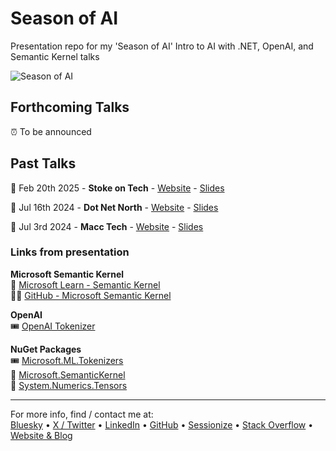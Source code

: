 # Season of AI
Presentation repo for my 'Season of AI' Intro to AI with .NET, OpenAI, and Semantic Kernel talks

![Season of AI](season-of-ai.png)

## Forthcoming Talks
⏰ To be announced  

## Past Talks 
📅 Feb 20th 2025 - **Stoke on Tech** - [Website](https://www.meetup.com/stoke-on-tech/events/305496131/) - [Slides](https://mikeirvingweb.s3.eu-west-2.amazonaws.com/season-of-ai/2025-02-20-Mike-Irving-Intro-to-AI.pptx)  

📅 Jul 16th 2024 - **Dot Net North** - [Website](https://www.meetup.com/dotnetnorth/events/300783221/) - [Slides](https://mikeirvingweb.s3.eu-west-2.amazonaws.com/season-of-ai/2024-07-16-Mike-Irving-Intro-to-AI.pptx)  

📅 Jul 3rd 2024 - **Macc Tech** - [Website](https://www.meetup.com/macctech/events/301829704/) - [Slides](https://mikeirvingweb.s3.eu-west-2.amazonaws.com/season-of-ai/2024-07-03-Mike-Irving-Talking-Pride-with-AI.pptx)  

### Links from presentation

**Microsoft Semantic Kernel**  
📄 [Microsoft Learn - Semantic Kernel](https://learn.microsoft.com/en-us/semantic-kernel/?WT.mc_id=MVP_307078)  
🧑‍💻 [GitHub - Microsoft Semantic Kernel](https://github.com/microsoft/semantic-kernel)  

**OpenAI**  
🎟️ [OpenAI Tokenizer](https://platform.openai.com/tokenizer)  

**NuGet Packages**  
🎟️ [Microsoft.ML.Tokenizers](https://www.nuget.org/packages/Microsoft.ML.Tokenizers/)  
🧩 [Microsoft.SemanticKernel](https://www.nuget.org/packages/Microsoft.SemanticKernel/)  
🧮 [System.Numerics.Tensors](https://www.nuget.org/packages/System.Numerics.Tensors/)  

---
For more info, find / contact me at:  
[Bluesky](https://bsky.app/profile/mikeirvingweb.bsky.social) • [X / Twitter](https://x.com/mikeirvingweb) • [LinkedIn](https://www.linkedin.com/in/mikeirving) • [GitHub](https://github.com/mikeirvingweb) • [Sessionize](https://sessionize.com/mikeirving/) • [Stack Overflow](https://stackoverflow.com/users/482901/mike-irving) • [Website & Blog](https://www.mike-irving.co.uk/)
